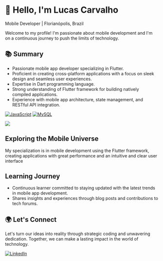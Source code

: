 
# 👋 Hello, I'm Lucas Carvalho

 Mobile Developer | Florianópolis, Brazil

Welcome to my profile! I'm passionate about mobile development and I'm on a continuous journey to push the limits of technology.

## 📚 Summary

- Passionate mobile app developer specializing in Flutter.
- Proficient in creating cross-platform applications with a focus on sleek design and seamless user experiences.
- Expertise in Dart programming language.
- Strong understanding of Flutter framework for building natively compiled applications.
- Experience with mobile app architecture, state management, and RESTful API integration.

[![JavaScript](https://img.shields.io/badge/-JavaScript-%23#FDDC00?style=for-the-badge&logo=javascript&logoColor=white)](https://www.javascript.com/)
[![MySQL](https://img.shields.io/badge/-MySQL-%234479A1?style=for-the-badge&logo=mysql&logoColor=white)](https://www.mysql.com/)


<a href="https://github.com/carvalhxlucas/carvalhxlucas">
  <img align="center" src="https://github-readme-stats.vercel.app/api?username=carvalhxlucas&hide=contribs,prs"/>
</a>
<br>


## Exploring the Mobile Universe 

My specialization is in mobile development using the Flutter framework, creating applications with great performance and an intuitive and clear user interface

## Learning Journey

- Continuous learner committed to staying updated with the latest trends in mobile app development.
- Shares insights and experiences through blog posts and contributions to tech forums.

## 🌍 Let's Connect
Let's turn our ideas into reality through strategic coding and unwavering dedication. Together, we can make a lasting impact in the world of technology.

  <a href="https://www.linkedin.com/in/carvalhxlucas" target="_blank">
    <img loading="lazy" src="https://img.shields.io/badge/-LinkedIn-%230077B5?style=for-the-badge&logo=linkedin&logoColor=white" alt="LinkedIn">
  </a>
